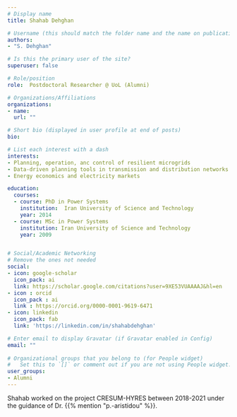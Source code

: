 ```yaml
---
# Display name
title: Shahab Dehghan

# Username (this should match the folder name and the name on publications)
authors:
- "S. Dehghan"

# Is this the primary user of the site?
superuser: false

# Role/position
role:  Postdoctoral Researcher @ UoL (Alumni)

# Organizations/Affiliations
organizations:
- name: 
  url: ""

# Short bio (displayed in user profile at end of posts)
bio: 

# List each interest with a dash
interests:
- Planning, operation, anc control of resilient microgrids
- Data-driven planning tools in transmission and distribution networks
- Energy economics and electricity markets

education:
  courses:
  - course: PhD in Power Systems
    institution:  Iran University of Science and Technology
    year: 2014
  - course: MSc in Power Systems
    institution: Iran University of Science and Technology
    year: 2009


# Social/Academic Networking
# Remove the ones not needed
social:
- icon: google-scholar
  icon_pack: ai
  link: https://scholar.google.com/citations?user=9XE53VUAAAAJ&hl=en
- icon : orcid
  icon_pack : ai
  link : https://orcid.org/0000-0001-9619-6471
- icon: linkedin
  icon_pack: fab
  link: 'https://linkedin.com/in/shahabdehghan'

# Enter email to display Gravatar (if Gravatar enabled in Config)
email: ""
  
# Organizational groups that you belong to (for People widget)
#   Set this to `[]` or comment out if you are not using People widget.
user_groups:
- Alumni
---
```


Shahab worked on the project CRESUM-HYRES between 2018-2021 under the guidance of Dr. {{% mention "p.-aristidou" %}}.
